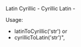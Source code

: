   Latin Cyrillic - Cyrillic Latin -
  
  Usage:

 - latinToCyrillic('str') 
 or
 - cyrillicToLatin('str')",
